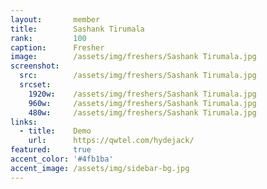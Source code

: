 ```yaml
---
layout:       member
title:        Sashank Tirumala
rank:         100
caption:      Fresher
image:        /assets/img/freshers/Sashank Tirumala.jpg
screenshot:
  src:        /assets/img/freshers/Sashank Tirumala.jpg
  srcset:
    1920w:    /assets/img/freshers/Sashank Tirumala.jpg
    960w:     /assets/img/freshers/Sashank Tirumala.jpg
    480w:     /assets/img/freshers/Sashank Tirumala.jpg
links:
  - title:    Demo
    url:      https://qwtel.com/hydejack/
featured:     true
accent_color: '#4fb1ba'
accent_image: /assets/img/sidebar-bg.jpg
---
```

